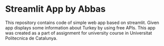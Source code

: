 # Streamlit App by Abbas
This repository contains code of simple web app based on streamlit. Given app displays some information about Turkey by using free APIs.
This app was created as a part of assignment for university course in Universitat Politecnica de Catalunya.
